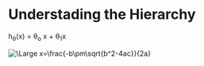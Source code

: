 # Understading the Hierarchy

 h<sub>&theta;</sub>(x) = &theta;<sub>o</sub> x + &theta;<sub>1</sub>x
 
 <img src="https://latex.codecogs.com/svg.latex?\Large&space;x=\frac{-b\pm\sqrt{b^2-4ac}}{2a}" title="\Large x=\frac{-b\pm\sqrt{b^2-4ac}}{2a}" />
